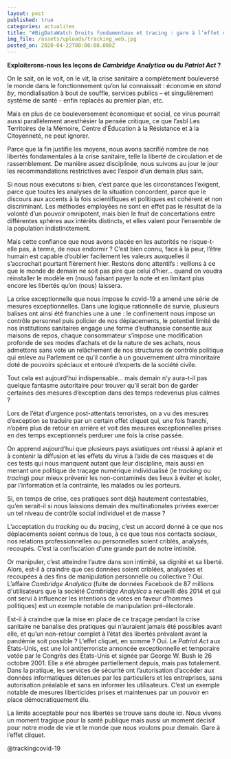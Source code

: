 ```yaml
---
layout: post
published: true
categories: actualites
title: "#BigDataWatch Droits fondamentaux et tracing : gare à l’effet cliquet"
img_file: /assets/uploads/tracking_web.jpg
posted_on: 2020-04-22T00:00:00.000Z
---
```

**Exploiterons-nous les leçons de *Cambridge Analytica* ou du *Patriot Act* ?**

On le sait, on le voit, on le vit, la crise sanitaire a complètement bouleversé le monde dans le fonctionnement qu’on lui connaissait : économie en *stand by*, mondialisation à bout de souffle, services publics – et singulièrement système de santé - enfin replacés au premier plan, etc.

Mais en plus de ce bouleversement économique et social, ce virus pourrait aussi parallèlement anesthésier la pensée critique, ce que l’asbl Les Territoires de la Mémoire, Centre d’Éducation à la Résistance et à la Citoyenneté, ne peut ignorer.

Parce que la fin justifie les moyens, nous avons sacrifié nombre de nos libertés fondamentales à la crise sanitaire, telle la liberté de circulation et de rassemblement. De manière assez disciplinée, nous suivons au jour le jour les recommandations restrictives avec l’espoir d’un demain plus sain.

Si nous nous exécutons si bien, c’est parce que les circonstances l’exigent, parce que toutes les analyses de la situation concordent, parce que le discours aux accents à la fois scientifiques et politiques est cohérent et non discriminant. Les méthodes employées ne sont en effet pas le résultat de la volonté d’un pouvoir omnipotent, mais bien le fruit de concertations entre différentes sphères aux intérêts distincts, et elles valent pour l’ensemble de la population indistinctement.

Mais cette confiance que nous avons placée en les autorités ne risque-t-elle pas, à terme, de nous endormir ? C’est bien connu, face à la peur, l’être humain est capable d’oublier facilement les valeurs auxquelles il s’accrochait pourtant fièrement hier. Restons donc attentifs : veillons à ce que le monde de demain ne soit pas pire que celui d’hier… quand on voudra réinstaller le modèle en (nous) faisant payer la note et en limitant plus encore les libertés qu’on (nous) laissera.

La crise exceptionnelle que nous impose le covid-19 a amené une série de mesures exceptionnelles. Dans une logique rationnelle de survie, plusieurs balises ont ainsi été franchies une à une : le confinement nous impose un contrôle personnel puis policier de nos déplacements, le potentiel limité de nos institutions sanitaires engage une forme d’euthanasie consentie aux maisons de repos, chaque consommateur s’impose une modification profonde de ses modes d’achats et de la nature de ses achats, nous admettons sans vote un relâchement de nos structures de contrôle politique qui enlève au Parlement ce qu’il confie à un gouvernement ultra minoritaire doté de pouvoirs spéciaux et entouré d’experts de la société civile.

Tout cela est aujourd’hui indispensable… mais demain n’y aura-t-il pas quelque fantasme autoritaire pour trouver qu’il serait bon de garder certaines des mesures d’exception dans des temps redevenus plus calmes ?

Lors de l’état d’urgence post-attentats terroristes, on a vu des mesures d’exception se traduire par un certain effet cliquet qui, une fois franchi, n’opère plus de retour en arrière et voit des mesures exceptionnelles prises en des temps exceptionnels perdurer une fois la crise passée.

On apprend aujourd’hui que plusieurs pays asiatiques ont réussi à aplanir et à contenir la diffusion et les effets du virus à l’aide de ces masques et de ces tests qui nous manquent autant que leur discipline, mais aussi en menant une politique de traçage numérique individualisé (le *tracking* ou *tracing*) pour mieux prévenir les non-contaminés des lieux à éviter et isoler, par l’information et la contrainte, les malades ou les porteurs.

Si, en temps de crise, ces pratiques sont déjà hautement contestables, qu’en serait-il si nous laissions demain des multinationales privées exercer un tel niveau de contrôle social individuel et de masse ?

L’acceptation du *tracking* ou du *tracing*, c’est un accord donné à ce que nos déplacements soient connus de tous, à ce que tous nos contacts sociaux, nos relations professionnelles ou personnelles soient criblés, analysés, recoupés. C’est la confiscation d’une grande part de notre intimité.

Or manipuler, c’est atteindre l’autre dans son intimité, sa dignité et sa liberté. Alors, est-il à craindre que ces données soient criblées, analysées et recoupées à des fins de manipulation personnelle ou collective ? Oui. L’affaire *Cambridge Analytica* (fuite de données Facebook de 87 millions d'utilisateurs que la société *Cambridge Analytica* a recueilli dès 2014 et qui ont servi à influencer les intentions de votes en faveur d'hommes politiques) est un exemple notable de manipulation pré-électorale.

Est-il à craindre que la mise en place de ce traçage pendant la crise sanitaire ne banalise des pratiques qui n’auraient jamais été possibles avant elle, et qu’un non-retour complet à l’état des libertés prévalant avant la pandémie soit possible ? L’effet cliquet, en somme ? Oui. Le *Patriot Act* aux États-Unis, est une loi antiterroriste annoncée exceptionnelle et temporaire votée par le Congrès des États-Unis et signée par George W. Bush le 26 octobre 2001. Elle a été abrogée partiellement depuis, mais pas totalement. Dans la pratique, les services de sécurité ont l’autorisation d’accéder aux données informatiques détenues par les particuliers et les entreprises, sans autorisation préalable et sans en informer les utilisateurs. C’est un exemple notable de mesures liberticides prises et maintenues par un pouvoir en place démocratiquement élu.

La limite acceptable pour nos libertés se trouve sans doute ici. Nous vivons un moment tragique pour la santé publique mais aussi un moment décisif pour notre mode de vie et le monde que nous voulons pour demain. Gare à l’effet cliquet.

@trackingcovid-19